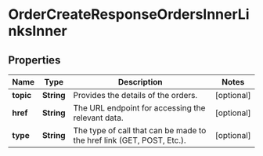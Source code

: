 

# OrderCreateResponseOrdersInnerLinksInner


## Properties

| Name | Type | Description | Notes |
|------------ | ------------- | ------------- | -------------|
|**topic** | **String** | Provides the details of the orders. |  [optional] |
|**href** | **String** | The URL endpoint for accessing the relevant data. |  [optional] |
|**type** | **String** | The type of call that can be made to the href link (GET, POST, Etc.). |  [optional] |



